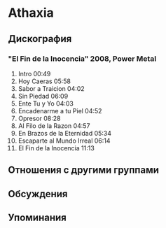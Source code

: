 # Athaxia



## Дискография

### "El Fin de la Inocencia" 2008, Power Metal

1.	 Intro	00:49	 
2.	 Hoy Caeras	05:58	 
3.	 Sabor a Traicion	04:02	 
4.	 Sin Piedad	06:09	 
5.	 Ente Tu y Yo	04:03	 
6.	 Encadenarme a tu Piel	04:52	 
7.	 Opresor	08:28	 
8.	 Al Filo de la Razon	04:57	 
9.	 En Brazos de la Eternidad	05:34	 
10.	 Escaparte al Mundo Irreal	06:14	 
11.	 El Fin de la Inocencia	11:13	


## Отношения с другими группами


## Обсуждения


## Упоминания

